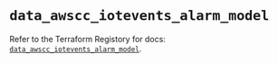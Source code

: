# `data_awscc_iotevents_alarm_model`

Refer to the Terraform Registory for docs: [`data_awscc_iotevents_alarm_model`](https://registry.terraform.io/providers/hashicorp/awscc/0.70.0/docs/data-sources/iotevents_alarm_model).
